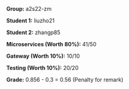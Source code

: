 **Group:** a2s22-zm

**Student 1:**  liuzho21

**Student 2:**   zhangp85

**Microservices (Worth 80%):**  41/50

**Gateway (Worth 10%):**  10/10

**Testing (Worth 10%):**  20/20

**Grade:**  0.856 - 0.3 = 0.56 (Penalty for remark)
